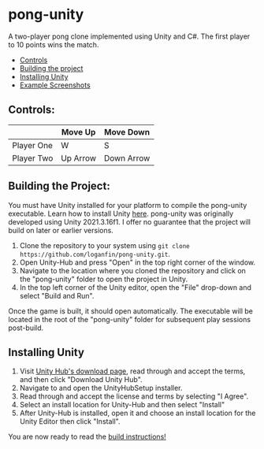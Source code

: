 # pong-unity

A two-player pong clone implemented using Unity and C#. The first player to 10 points wins the match.
- [Controls](#controls)
- [Building the project](#building-the-project)
- [Installing Unity](#installing-unity)
- [Example Screenshots](Screenshots/README.md)

## Controls:

|  | Move Up | Move Down |
|--|--|--|
| Player One | W | S |
| Player Two | Up Arrow | Down Arrow |

## Building the Project:

You must have Unity installed for your platform to compile the pong-unity executable. Learn how to install Unity [here](#installing-unity).
pong-unity was originally developed using Unity 2021.3.16f1. I offer no guarantee that the project will build on later or earlier versions.
1. Clone the repository to your system using `git clone https://github.com/loganfin/pong-unity.git`.
2. Open Unity-Hub and press "Open" in the top right corner of the window.
3. Navigate to the location where you cloned the repository and click on the "pong-unity" folder to open the project in Unity.
4. In the top left corner of the Unity editor, open the "File" drop-down and select "Build and Run".

Once the game is built, it should open automatically. The executable will be located in the root of the "pong-unity" folder for subsequent play sessions post-build.

## Installing Unity

1. Visit [Unity Hub's download page](https://store.unity.com/download), read through and accept the terms, and then click "Download Unity Hub".
2. Navigate to and open the UnityHubSetup installer.
3. Read through and accept the license and terms by selecting "I Agree".
4. Select an install location for Unity-Hub and then select "Install"
5. After Unity-Hub is installed, open it and choose an install location for the Unity Editor then click "Install".

You are now ready to read the [build instructions!](#building-the-project)
